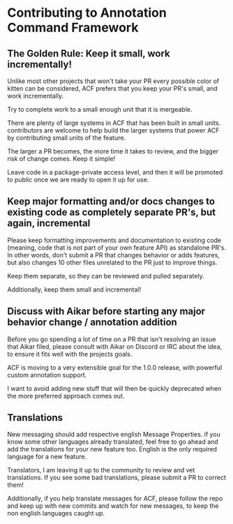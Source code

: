 # Contributing to Annotation Command Framework

## The Golden Rule: Keep it small, work incrementally!

Unlike most other projects that won't take your PR every possible color of kitten can be considered, ACF prefers that
you keep your PR's small, and work incrementally.

Try to complete work to a small enough unit that it is mergeable.

There are plenty of large systems in ACF that has been built in small units. contributors are welcome to help build the
larger systems that power ACF by contributing small units of the feature.

The larger a PR becomes, the more time it takes to review, and the bigger risk of change comes. Keep it simple!

Leave code in a package-private access level, and then it will be promoted to public once we are ready to open it up for
use.

## Keep major formatting and/or docs changes to existing code as completely separate PR's, but again, incremental

Please keep formatting improvements and documentation to existing code (meaning, code that is not part of your own
feature API)
as standalone PR's. In other words, don't submit a PR that changes behavior or adds features, but also changes 10 other
files unrelated to the PR just to improve things.

Keep them separate, so they can be reviewed and pulled separately.

Additionally, keep them small and incremental!

## Discuss with Aikar before starting any major behavior change / annotation addition

Before you go spending a lot of time on a PR that isn't resolving an issue that Aikar filed, please consult with Aikar
on Discord or IRC about the idea, to ensure it fits well with the projects goals.

ACF is moving to a very extensible goal for the 1.0.0 release, with powerful custom annotation support.

I want to avoid adding new stuff that will then be quickly deprecated when the more preferred approach comes out.

## Translations

New messaging should add respective english Message Properties. if you know some other languages already translated,
feel free to go ahead and add the translations for your new feature too. English is the only required language for a new
feature.

Translators, I am leaving it up to the community to review and vet translations. If you see some bad translations,
please submit a PR to correct them!

Additionally, if you help translate messages for ACF, please follow the repo and keep up with new commits and watch for
new messages, to keep the non english languages caught up.


